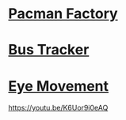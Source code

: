 
# <a href="https://kriskenny.github.io/Pacman-Factory/"> Pacman Factory </a>
# <a href="https://kriskenny.github.io/Bus-Tracker/"> Bus Tracker </a>
# <a href="https://kriskenny.github.io/Eye-Movement/"> Eye Movement </a>
                                                    
https://youtu.be/K6Uor9i0eAQ
